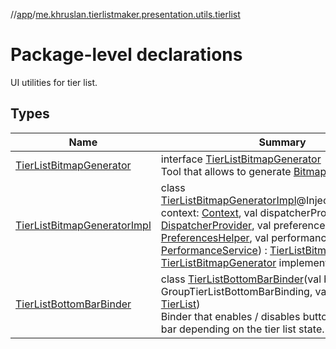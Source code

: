 //[app](../../index.md)/[me.khruslan.tierlistmaker.presentation.utils.tierlist](index.md)

# Package-level declarations

UI utilities for tier list.

## Types

| Name | Summary |
|---|---|
| [TierListBitmapGenerator](-tier-list-bitmap-generator/index.md) | interface [TierListBitmapGenerator](-tier-list-bitmap-generator/index.md)<br>Tool that allows to generate [Bitmap](https://developer.android.com/reference/kotlin/android/graphics/Bitmap.html) from [TierList](../me.khruslan.tierlistmaker.data.models.tierlist/-tier-list/index.md). |
| [TierListBitmapGeneratorImpl](-tier-list-bitmap-generator-impl/index.md) | class [TierListBitmapGeneratorImpl](-tier-list-bitmap-generator-impl/index.md)@Injectconstructor(val context: [Context](https://developer.android.com/reference/kotlin/android/content/Context.html), val dispatcherProvider: [DispatcherProvider](../me.khruslan.tierlistmaker.data.providers.dispatchers/-dispatcher-provider/index.md), val preferencesHelper: [PreferencesHelper](../me.khruslan.tierlistmaker.data.providers.database/-preferences-helper/index.md), val performanceService: [PerformanceService](../me.khruslan.tierlistmaker.util.performance/-performance-service/index.md)) : [TierListBitmapGenerator](-tier-list-bitmap-generator/index.md)<br>[TierListBitmapGenerator](-tier-list-bitmap-generator/index.md) implementation. |
| [TierListBottomBarBinder](-tier-list-bottom-bar-binder/index.md) | class [TierListBottomBarBinder](-tier-list-bottom-bar-binder/index.md)(val binding: GroupTierListBottomBarBinding, val tierList: [TierList](../me.khruslan.tierlistmaker.data.models.tierlist/-tier-list/index.md))<br>Binder that enables / disables buttons in the bottom bar depending on the tier list state. |
